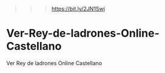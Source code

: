 >>> https://bit.ly/2JN1Swj



# Ver-Rey-de-ladrones-Online-Castellano
Ver Rey de ladrones Online Castellano
